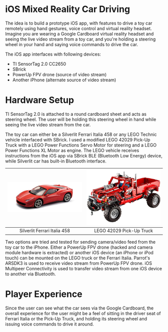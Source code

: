 # iOS Mixed Reality Car Driving

The idea is to build a prototype iOS app, with features to drive a toy car remotely using hand gestures, voice control and virtual reality headset. Imagine you are wearing a Google Cardboard virtual reality headset and seeing the live video stream from a toy car, and you're holding a steering wheel in your hand and saying voice commands to drive the car.

The iOS app interfaces with following devices:

* TI SensorTag 2.0 CC2650
* SBrick
* PowerUp FPV drone (source of video stream)
* Another iPhone (alternate source of video stream)

# Hardware Setup

TI SensorTag 2.0 is attached to a round cardboard sheet and acts as steering wheel. The user will be holding this steering wheel in hand while seeing the live video stream from the car.

The toy car can either be a Silverlit Ferrari Italia 458 or any LEGO Technic vehicle interfaced with SBrick. I used a modified LEGO 42029 Pick-Up Truck with a LEGO Power Functions Servo Motor for steering and a LEGO Power Functions XL Motor as engine. The LEGO vehicle receives instructions from the iOS app via SBrick BLE (Bluetooth Low Energy) device, while Silverlit car has built-in Bluetooth interface.

![Silverlit Ferrari Italia 458](/Screenshots/Silverlit-Ferrari-Italia-458.jpg) | ![LEGO 42029 Pick-Up Truck](/Screenshots/LEGO-42029.png)
:---: | :---:
Silverlit Ferrari Italia 458 | LEGO 42029 Pick-Up Truck

Two options are tried and tested for sending camera/video feed from the toy car to the iPhone. Either a PowerUp FPV drone (hacked and camera module hardware is extracted) or another iOS device (an iPhone or iPod touch) can be mounted on the LEGO truck or the Ferrari Italia. Parrot's ARSDK3 is used to receive video stream from PowerUp FPV drone. iOS Multipeer Connectivity is used to transfer video stream from one iOS device to another via Bluetooth.

# Player Experience

Since the user can see what the car sees via the Google Cardboard, the overall experience for the user might be a feel of sitting in the driver seat of Ferrari Italia or the Pick-Up Truck, and holding its steering wheel and issuing voice commands to drive it around.
